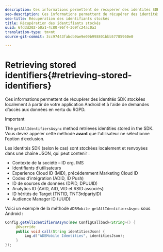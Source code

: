 ```yaml
---
description: Ces informations permettent de récupérer des identités SDK stockées localement à partir de votre application Android et à l’aide de demandes d’accès aux données en vertu du RGPD.
seo-description: Ces informations permettent de récupérer des identités SDK stockées localement à partir de votre application Android et à l’aide de demandes d’accès aux données en vertu du RGPD.
seo-title: Récupération des identifiants stockés
title: Récupération des identifiants stockés
uuid: 6fd3d202-b0a1-4c80-96f4-369fc24ac0a3
translation-type: tm+mt
source-git-commit: 3cc97443fabcb9ae9e09b998801bbb57785960e0

---
```



# Retrieving stored identifiers{#retrieving-stored-identifiers}

Ces informations permettent de récupérer des identités SDK stockées localement à partir de votre application Android et à l’aide de demandes d’accès aux données en vertu du RGPD.

>[!IMPORTANT]
>
>The `getAllIdentifiersAsync` method retrieves identities stored in the SDK. Vous devez appeler cette méthode **avant** que l’utilisateur ne sélectionne l’option d’exclusion.

Les identités SDK (selon le cas) sont stockées localement et renvoyées dans une chaîne JSON, qui peut contenir :

* Contexte de la société – ID org. IMS
* Identifiants d’utilisateurs
* Experience Cloud ID (MID), précédemment Marketing Cloud ID
* Codes d’intégration (ADID, ID Push)
* ID de sources de données (DPID, DPUUID)
* Analytics ID (AVID, AID, VID et RSID associés)
* ID hérités de Target (TNTID, TNT3rdpartyID)
* Audience Manager ID (UUID)

Voici un exemple de la méthode `ADBMobile getAllIdentifiersAsync` sous Android :

```java
Config.getAllIdentifiersAsync(new ConfigCallback<String>() { 
     @Override 
     public void call(String identitiesJson) {                 
         Log.d("ADBMobile Identities", identitiesJson); 
     } 
});
```
